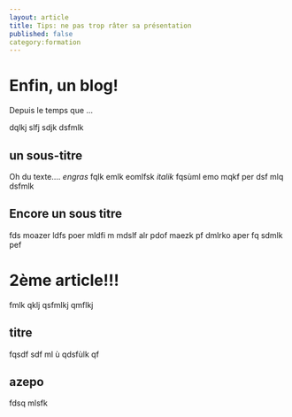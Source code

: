 ```yaml
---
layout: article
title: Tips: ne pas trop râter sa présentation
published: false
category:formation
---
```


# Enfin, un blog!

 Depuis le temps que ...

dqlkj slfj sdjk dsfmlk 

## un sous-titre

Oh du texte.... *engras* fqlk emlk eomlfsk _italik_
fqsùml emo mqkf per dsf mlq dsfmlk

## Encore un sous titre

fds moazer ldfs poer mldfi m 
 mdslf alr pdof maezk pf dmlrko aper fq sdmlk pef


# 2ème article!!!

fmlk qklj qsfmlkj qmflkj 

## titre

fqsdf 
sdf ml ù
 qdsfùlk qf

##  azepo 

fdsq mlsfk
